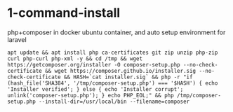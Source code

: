 # 1-command-install  
php+composer in docker ubuntu container, and auto setup environment for laravel  

```
apt update && apt install php ca-certificates git zip unzip php-zip curl php-curl php-xml -y && cd /tmp && wget https://getcomposer.org/installer -O composer-setup.php --no-check-certificate && wget https://composer.github.io/installer.sig --no-check-certificate && HASH=`cat installer.sig` && php -r "if (hash_file('SHA384', '/tmp/composer-setup.php') === '$HASH') { echo 'Installer verified'; } else { echo 'Installer corrupt'; unlink('composer-setup.php'); } echo PHP_EOL;" && php /tmp/composer-setup.php --install-dir=/usr/local/bin --filename=composer
```
